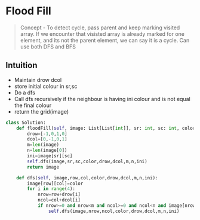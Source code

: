 # Flood Fill

> Concept - To detect cycle, pass parent and keep marking visited array. If we encounter that visisted array is already marked for one element, and its not the parent element, we can say it is a cycle. Can use both DFS and BFS


## Intuition

- Maintain drow dcol
- store initial colour in sr,sc
- Do a dfs
- Call dfs recursively if the neighbour is having ini colour and is not equal the final colour
- return the grid(image)

```py
class Solution:
    def floodFill(self, image: List[List[int]], sr: int, sc: int, color: int) -> List[List[int]]:
        drow=[-1,0,1,0]
        dcol=[0,-1,0,1]
        m=len(image)
        n=len(image[0])
        ini=image[sr][sc]
        self.dfs(image,sr,sc,color,drow,dcol,m,n,ini)
        return image

    def dfs(self, image,row,col,color,drow,dcol,m,n,ini):
        image[row][col]=color
        for i in range(4):
            nrow=row+drow[i]
            ncol=col+dcol[i]
            if nrow>=0 and nrow<m and ncol>=0 and ncol<n and image[nrow][ncol]==ini and image[nrow][ncol]!=color:
                self.dfs(image,nrow,ncol,color,drow,dcol,m,n,ini)
             
```